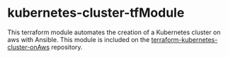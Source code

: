 kubernetes-cluster-tfModule
=============

This terraform module automates the creation of a Kubernetes cluster on aws with Ansible.
This module is included on the [terraform-kubernetes-cluster-onAws](https://github.com/mbageri/terraform-kubernetes-cluster-onAws) repository.
